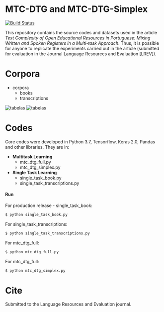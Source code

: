 # MTC-DTG and MTC-DTG-Simplex

[![Build Status](https://travis-ci.org/joemccann/dillinger.svg?branch=master)](https://github.com/gazzola/MTC-DTG-privado)

This repository contains the source codes and datasets used in the article *Text Complexity of Open Educational Resources in Portuguese: Mixing Written and Spoken Registers in a Multi-task Approach*. Thus, it is possible for anyone to replicate the experiments carried out in the article (submitted for evaluation in the Journal Language Resources and Evaluation [LREV]).

# Corpora
+ corpora
  + books
  + transcriptions

![tabelas](https://user-images.githubusercontent.com/821242/102003894-32f71700-3cea-11eb-97ac-60ea2621aefc.PNG)
![tabelas](https://github.com/gazzola/MTC-DTG-privado/blob/main/corpora/transcriptions/tabela_transcricoes.PNG?raw=true)

# Codes
Core codes were developed in Python 3.7, Tensorflow, Keras 2.0, Pandas and other libraries. They are in:

+ **Multitask Learning**
  + mtc_dtg_full.py
  + mtc_dtg_simplex.py
+ **Single Task Learning**
  + single_task_book.py
  + single_task_transcriptions.py

#### Run
For production release - single_task_book:
```sh
$ python single_task_book.py
```
For single_task_transcriptions:
```sh
$ python single_task_transcriptions.py
```
For mtc_dtg_full:
```sh
$ python mtc_dtg_full.py
```
For mtc_dtg_full:
```sh
$ python mtc_dtg_simplex.py
```
# Cite
Submitted to the Language Resources and Evaluation journal.

